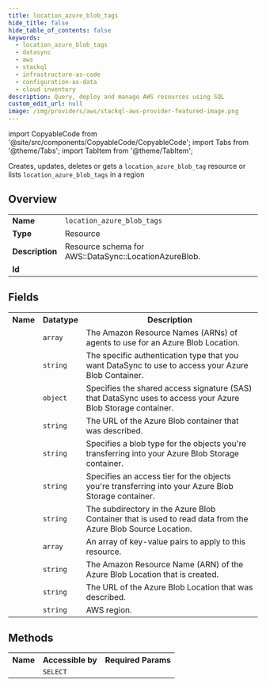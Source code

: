 ```yaml
---
title: location_azure_blob_tags
hide_title: false
hide_table_of_contents: false
keywords:
  - location_azure_blob_tags
  - datasync
  - aws
  - stackql
  - infrastructure-as-code
  - configuration-as-data
  - cloud inventory
description: Query, deploy and manage AWS resources using SQL
custom_edit_url: null
image: /img/providers/aws/stackql-aws-provider-featured-image.png
---
```


import CopyableCode from '@site/src/components/CopyableCode/CopyableCode';
import Tabs from '@theme/Tabs';
import TabItem from '@theme/TabItem';

Creates, updates, deletes or gets a <code>location_azure_blob_tag</code> resource or lists <code>location_azure_blob_tags</code> in a region

## Overview
<table><tbody>
<tr><td><b>Name</b></td><td><code>location_azure_blob_tags</code></td></tr>
<tr><td><b>Type</b></td><td>Resource</td></tr>
<tr><td><b>Description</b></td><td>Resource schema for AWS::DataSync::LocationAzureBlob.</td></tr>
<tr><td><b>Id</b></td><td><CopyableCode code="aws.datasync.location_azure_blob_tags" /></td></tr>
</tbody></table>

## Fields
<table><tbody><tr><th>Name</th><th>Datatype</th><th>Description</th></tr><tr><td><CopyableCode code="agent_arns" /></td><td><code>array</code></td><td>The Amazon Resource Names (ARNs) of agents to use for an Azure Blob Location.</td></tr>
<tr><td><CopyableCode code="azure_blob_authentication_type" /></td><td><code>string</code></td><td>The specific authentication type that you want DataSync to use to access your Azure Blob Container.</td></tr>
<tr><td><CopyableCode code="azure_blob_sas_configuration" /></td><td><code>object</code></td><td>Specifies the shared access signature (SAS) that DataSync uses to access your Azure Blob Storage container.</td></tr>
<tr><td><CopyableCode code="azure_blob_container_url" /></td><td><code>string</code></td><td>The URL of the Azure Blob container that was described.</td></tr>
<tr><td><CopyableCode code="azure_blob_type" /></td><td><code>string</code></td><td>Specifies a blob type for the objects you're transferring into your Azure Blob Storage container.</td></tr>
<tr><td><CopyableCode code="azure_access_tier" /></td><td><code>string</code></td><td>Specifies an access tier for the objects you're transferring into your Azure Blob Storage container.</td></tr>
<tr><td><CopyableCode code="subdirectory" /></td><td><code>string</code></td><td>The subdirectory in the Azure Blob Container that is used to read data from the Azure Blob Source Location.</td></tr>
<tr><td><CopyableCode code="tags" /></td><td><code>array</code></td><td>An array of key-value pairs to apply to this resource.</td></tr>
<tr><td><CopyableCode code="location_arn" /></td><td><code>string</code></td><td>The Amazon Resource Name (ARN) of the Azure Blob Location that is created.</td></tr>
<tr><td><CopyableCode code="location_uri" /></td><td><code>string</code></td><td>The URL of the Azure Blob Location that was described.</td></tr>
<tr><td><CopyableCode code="region" /></td><td><code>string</code></td><td>AWS region.</td></tr>
</tbody></table>

## Methods

<table><tbody>
  <tr>
    <th>Name</th>
    <th>Accessible by</th>
    <th>Required Params</th>
  </tr>
  <tr>
    <td><CopyableCode code="view" /></td>
    <td><code>SELECT</code></td>
    <td><CopyableCode code="region" /></td>
  </tr>
</tbody></table>








